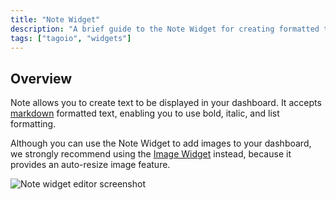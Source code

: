 ```yaml
---
title: "Note Widget"
description: "A brief guide to the Note Widget for creating formatted text in dashboards. Explains supported formatting, an image recommendation, and compatibility with dashboard types."
tags: ["tagoio", "widgets"]
---
```

## Overview
Note allows you to create text to be displayed in your dashboard. It accepts [markdown](/docs/tagoio/tutorials/markdown-guide.md) formatted text, enabling you to use bold, italic, and list formatting.

Although you can use the Note Widget to add images to your dashboard, we strongly recommend using the [Image Widget](/docs/tagoio/widgets/media-widgets/image-widget.md) instead, because it provides an auto-resize image feature.

![Note widget editor screenshot](/docs_imagem/tagoio/note-widget-2.gif)
